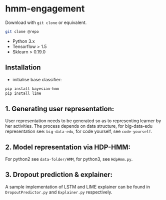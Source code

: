 # hmm-engagement
Download with `git clone` or equivalent.
```bash
git clone @repo
```
* Python 3.x  
* Tensorflow > 1.5
* Sklearn > 0.19.0


## Installation

* initialise base classifier:
```python
pip install bayesian-hmm
pip install lime
```


## 1. Generating user representation: 
User representation needs to be generated so as to representing learner by her activities. The process depends on data structure, for big-data-edu representation see: ```big-data-edu```, for code yourself, see ```code-yourself```.


## 2. Model representation via HDP-HMM: 
For python2 see ```data-folder/HMM```, for python3, see ```HdpHmm.py```.

## 3. Dropout prediction & explainer: 
A sample implementation of LSTM and LIME explainer can be found in ```DropoutPredictor.py``` and ```Explainer.py``` respectively.
